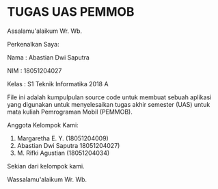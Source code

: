 # TUGAS UAS PEMMOB

Assalamu'alaikum Wr. Wb.

Perkenalkan Saya:

Nama  : Abastian Dwi Saputra

NIM   : 18051204027

Kelas : S1 Teknik Informatika 2018 A

File ini adalah kumpulpulan source code untuk membuat sebuah aplikasi yang digunakan untuk menyelesaikan tugas akhir semester (UAS) untuk mata kuliah Pemrograman Mobil (PEMMOB).

Anggota Kelompok Kami:
1. Margaretha E. Y. (18051204009)
2. Abastian Dwi Saputra 18051204027)
3. M. Rifki Agustian (18051204034)

Sekian dari kelompok kami.

Wassalamu'alaikum Wr. Wb.
